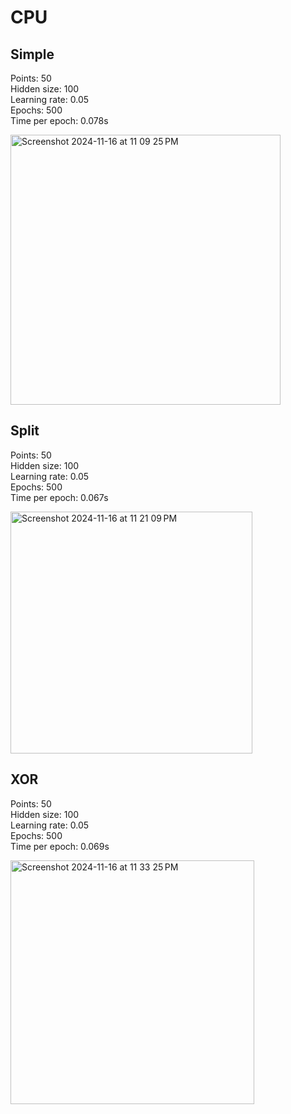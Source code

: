 # CPU
## Simple
Points: 50 <br />
Hidden size: 100 <br />
Learning rate: 0.05 <br />
Epochs: 500 <br />
Time per epoch: 0.078s <br />

<img width="432" alt="Screenshot 2024-11-16 at 11 09 25 PM" src="https://github.com/user-attachments/assets/63db5d22-f6e8-436a-b7b9-cce3ebeb28af">


## Split
Points: 50 <br />
Hidden size: 100 <br />
Learning rate: 0.05 <br />
Epochs: 500 <br />
Time per epoch: 0.067s <br />

<img width="387" alt="Screenshot 2024-11-16 at 11 21 09 PM" src="https://github.com/user-attachments/assets/cdbd20e4-8499-4265-b30d-ff4ce6a345ee">

<br />

## XOR
Points: 50 <br />
Hidden size: 100 <br />
Learning rate: 0.05 <br />
Epochs: 500 <br />
Time per epoch: 0.069s <br />

<img width="390" alt="Screenshot 2024-11-16 at 11 33 25 PM" src="https://github.com/user-attachments/assets/26e10b1a-4cda-47ee-ae3b-7cc58e7b902f">
